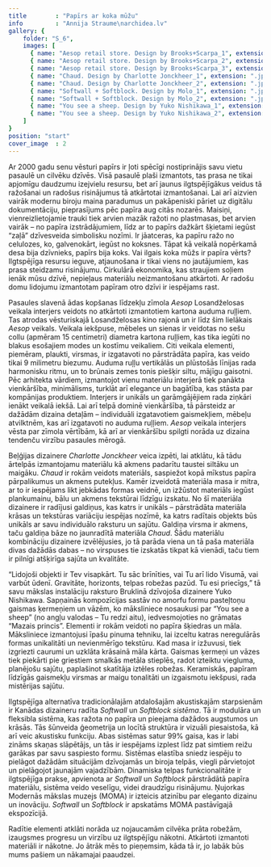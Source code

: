 ```yaml
---
title        : "Papīrs ar koka mūžu"
info         : "Annija Straume\narchidea.lv"
gallery: {
    folder: "S_6",
    images: [
      { name: "Aesop retail store. Design by Brooks+Scarpa_1", extension: ".jpg" },
      { name: "Aesop retail store. Design by Brooks+Scarpa_2", extension: ".jpg" },
      { name: "Aesop retail store. Design by Brooks+Scarpa_3", extension: ".jpg" },
      { name: "Chaud. Design by Charlotte Jonckheer_1", extension: ".jpg" },
      { name: "Chaud. Design by Charlotte Jonckheer_2", extension: ".jpg" },
      { name: "Softwall + Softblock. Design by Molo_1", extension: ".jpg" },
      { name: "Softwall + Softblock. Design by Molo_2", extension: ".jpg" },
      { name: "You see a sheep. Design by Yuko Nishikawa_1", extension: ".jpg" },
      { name: "You see a sheep. Design by Yuko Nishikawa_2", extension: ".jpg" }
    ]
}
position: "start"
cover_image  : 2
---
```

<p>Ar 2000 gadu senu vēsturi papīrs ir ļoti spēcīgi nostiprinājis savu vietu pasaulē un cilvēku dzīvēs. Visā pasaulē plaši izmantots, tas prasa ne tikai apjomīgu daudzumu izejvielu resursu, bet arī jaunus ilgtspējīgākus veidus tā ražošanai un radošus risinājumus tā atkārtotai izmantošanai. Lai arī aizvien vairāk modernu biroju maina paradumus un pakāpeniski pāriet uz digitālu dokumentāciju, pieprasījums pēc papīra aug citās nozarēs. Maisiņi, vienreizlietojamie trauki tiek arvien mazāk ražoti no plastmasas, bet arvien vairāk – no papīra izstrādājumiem, līdz ar to papīrs dažkārt šķietami iegūst “zaļā” dzīvesveida simbolisku nozīmi. Ir jāatceras, ka papīru ražo no celulozes, ko, galvenokārt, iegūst no koksnes. Tāpat kā veikalā nopērkamā desa bija dzīvnieks, papīrs bija koks. Vai ilgais koka mūžs ir papīra vērts? Ilgtspējīga resursu ieguve, atjaunošana ir tikai viens no jautājumiem, kas prasa steidzamu risinājumu. Cirkulārā ekonomika, kas straujiem soļiem ienāk mūsu dzīvē, nepieļaus materiālu neizmantošanu atkārtoti. Ar radošu domu lidojumu izmantotam papīram otro dzīvi ir iespējams rast.

Pasaules slavenā ādas kopšanas līdzekļu zīmola <em>Aesop</em> Losandželosas veikala interjers veidots no atkārtoti izmantotiem kartona auduma ruļļiem. Tas atrodas vēsturiskajā Losandželosas kino rajonā un ir līdz šim lielākais <em>Aesop</em> veikals. Veikala iekšpuse, mēbeles un sienas ir veidotas no sešu collu (apmēram 15 centimetri) diametra kartona ruļļiem, kas tika iegūti no blakus esošajiem modes un kostīmu veikaliem. Citi veikala elementi, piemēram, plaukti, virsmas, ir izgatavoti no pārstrādāta papīra, kas veido tikai 9 milimetru biezumu. Auduma ruļļu vertikālās un plūstošās līnijas rada harmonisku ritmu, un to brūnais zemes tonis piešķir siltu, mājīgu gaisotni. Pēc arhitekta vārdiem, izmantojot vienu materiālu interjerā tiek panākta vienkāršība, minimālisms, turklāt arī elegance un bagātība, kas stāsta par kompānijas produktiem. Interjers ir unikāls un garāmgājējiem rada ziņkāri ienākt veikalā iekšā. Lai arī telpā dominē vienkāršība, tā pārsteidz ar dažādām dizaina detaļām – individuāli izgatavotiem gaismekļiem, mēbeļu atvilktnēm, kas arī izgatavoti no auduma ruļļiem. <em>Aesop</em> veikala interjers vēsta par zīmola vērtībām, kā arī ar vienkāršību spilgti norāda uz dizaina tendenču virzību pasaules mērogā.

Beļģijas dizainere <em>Charlotte Jonckheer</em> veica izpēti, lai atklātu, kā tādu ārtelpās izmantojamu materiālu kā akmens padarītu taustei siltāku un maigāku. <em>Chaud</em> ir rokām veidots materiāls, saspiežot kopā mīkstus papīra pārpalikumus un akmens putekļus. Kamēr izveidotā materiāla masa ir mitra, ar to ir iespējams likt jebkādas formas veidnē, un izžūstot materiāls iegūst plankumainu, bālu un akmens tekstūrai līdzīgu izskatu. No šī materiāla dizainere ir radījusi galdiņus, kas katrs ir unikāls – pārstrādāta materiāla krāsas un tekstūras variāciju iespējas nozīmē, ka katrs radītais objekts būs unikāls ar savu individuālo raksturu un sajūtu. Galdiņa virsma ir akmens, taču galdiņa bāze no jaunradītā materiāla <em>Chaud</em>. Šādu materiālu kombināciju dizainere izvēlējusies, jo tā parāda viena un tā paša materiāla divas dažādās dabas – no virspuses tie izskatās tikpat kā vienādi, taču tiem ir pilnīgi atšķirīga sajūta un kvalitāte.

“Lidojoši objekti ir Tev visapkārt. Tu sāc brīnīties, vai Tu arī lido Visumā, vai varbūt ūdenī. Gravitāte, horizonts, telpas robežas pazūd. Tu esi priecīgs,” tā savu mākslas instalāciju raksturo Bruklinā dzīvojoša dizainere Yuko Nishikawa. Sapņainās kompozīcijas sastāv no amorfu formu pasteļtoņu gaismas ķermeņiem un vāzēm, ko māksliniece nosaukusi par “You see a sheep” (no angļu valodas – Tu redzi aitu), iedvesmojoties no grāmatas “Mazais princis”. Elementi ir rokām veidoti no papīra šķiedras un māla. Māksliniece izmantojusi īpašu pinuma tehniku, lai izceltu katras neregulārās formas unikalitāti un nevienmērīgo tekstūru. Kad masa ir izžuvusi, tiek izgriezti caurumi un uzklāta krāsainā māla kārta. Gaismas ķermeņi un vāzes tiek piekārti pie griestiem smalkās metāla stieplēs, radot izteiktu viegluma, planējošu sajūtu, paplašinot skatītāja iztēles robežas. Keramiskās, papīram līdzīgās gaismekļu virsmas ar maigu tonalitāti un izgaismotu iekšpusi, rada mistērijas sajūtu.

Ilgtspējīga alternatīva tradicionālajām atdalošajām akustiskajām starpsienām ir Kanādas dizaineru radīta <em>Softwall</em> un <em>Softblock sistēma</em>. Tā ir modulāra un fleksibla sistēma, kas ražota no papīra un pieejama dažādos augstumos un krāsās. Tās šūnveida ģeometrija un locītā struktūra ir vizuāli piesaistoša, kā arī veic akustisku funkciju. Abas sistēmas satur 99% gaisa, kas ir labi zināms skaņas slāpētājs, un tās ir iespējams izplest līdz pat simtiem reižu garākas par savu saspiesto formu. Sistēmas elastība sniedz iespēju to pielāgot dažādām situācijām dzīvojamās un biroja telpās, viegli pārvietojot un pielāgojot jaunajām vajadzībām. Dinamiska telpas funkcionalitāte ir ilgtspējīga prakse, apvienota ar <em>Softwall</em> un <em>Softblock</em> pārstrādātā papīra materiālu, sistēma veido veselīgu, videi draudzīgu risinājumu. Ņujorkas Modernās mākslas muzejs (MOMA) ir izteicis atzinību par eleganto dizainu un inovāciju. <em>Softwall</em> un <em>Softblock</em> ir apskatāms MOMA pastāvīgajā ekspozīcijā.

Radītie elementi atklāti norāda uz nojaucamām cilvēka prāta robežām, izaugsmes progresu un virzību uz ilgtspējīgu nākotni. Atkārtoti izmantoti materiāli ir nākotne. Jo ātrāk mēs to pieņemsim, kāda tā ir, jo labāk būs mums pašiem un nākamajai paaudzei.</p>
